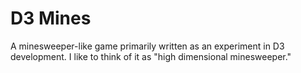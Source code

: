 D3 Mines
======================

A minesweeper-like game primarily written as an experiment in D3 development. I like to think of it as "high dimensional minesweeper."